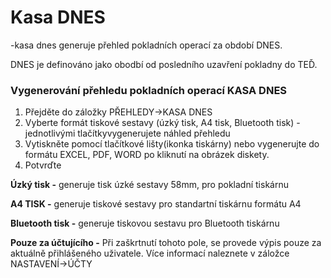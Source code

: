 # Kasa DNES

-kasa dnes generuje přehled pokladních operací za období DNES.

DNES je definováno jako obodbí od posledního uzavření pokladny do TEĎ.

### Vygenerování přehledu pokladních operací KASA DNES

1. Přejděte do záložky PŘEHLEDY-&gt;KASA DNES
2. Vyberte formát tiskové sestavy \(úzký tisk, A4 tisk, Bluetooth tisk\) - jednotlivými tlačítkyvygenerujete náhled přehledu
3. Vytiskněte pomocí tlačítkové lišty\(ikonka tiskárny\) nebo vygenerujte do formátu EXCEL, PDF, WORD po kliknutí na obrázek diskety.
4. Potvrďte

**Úzký tisk -** generuje tisk úzké sestavy 58mm, pro pokladní tiskárnu

**A4 TISK -** generuje tiskové sestavy pro standartní tiskárnu formátu A4

**Bluetooth tisk -** generuje tiskovou sestavu pro Bluetooth tiskárnu

**Pouze za účtujícího -** Při zaškrtnutí tohoto pole, se provede výpis pouze za aktuálně přihlášeného uživatele. Více informací naleznete v záložce NASTAVENÍ-&gt;ÚČTY

